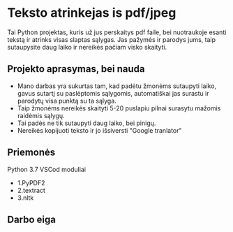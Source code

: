 # Teksto atrinkejas is pdf/jpeg

Tai Python projektas, kuris už jus perskaitys pdf faile, bei nuotraukoje esanti tekstą ir atrinks visas slaptas sąlygas. Jas pažymės ir parodys jums, taip sutaupysite daug laiko ir nereikės pačiam visko skaityti.

## Projekto aprasymas, bei nauda

- Mano darbas yra sukurtas tam, kad padėtu žmonėms sutaupyti laiko, gavus sutartį su paslėptomis sąlygomis, automatiškai jas surastu ir parodytų visa punktą su ta sąlyga.
- Taip žmonėms nereikės skaityti 5-20 puslapiu pilnai surasytu mažomis raidėmis sąlygų.
- Tai padės ne tik sutaupyti daug laiko, bei pinigų.
- Nereikės kopijuoti teksto ir jo išsiversti "Google tranlator"

## Priemonės

Python 3.7 VSCod moduliai

- 1.PyPDF2
- 2.textract
- 3.nltk

## Darbo eiga

